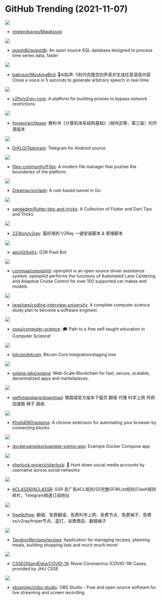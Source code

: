 # GitHub Trending (2021-11-07)

![](https://img.shields.io/badge/C%23-New%206-green?style=flat-square&logo=appveyor)
- [misterokaygo/MapAssist](https://github.com/misterokaygo/MapAssist): 

![](https://img.shields.io/badge/Java-New%2065-green?style=flat-square&logo=appveyor)
- [questdb/questdb](https://github.com/questdb/questdb): An open source SQL database designed to process time series data, faster

![](https://img.shields.io/badge/JavaScript-New%20112-green?style=flat-square&logo=appveyor)
- [babysor/MockingBird](https://github.com/babysor/MockingBird): 🚀AI拟声: 5秒内克隆您的声音并生成任意语音内容 Clone a voice in 5 seconds to generate arbitrary speech in real-time

![](https://img.shields.io/badge/Go-New%2012-green?style=flat-square&logo=appveyor)
- [v2fly/v2ray-core](https://github.com/v2fly/v2ray-core): A platform for building proxies to bypass network restrictions.

![](https://img.shields.io/badge/TeX-New%20104-green?style=flat-square&logo=appveyor)
- [foxsen/archbase](https://github.com/foxsen/archbase): 教科书《计算机体系结构基础》（胡伟武等，第三版）的开源版本

![](https://img.shields.io/badge/Java-New%2090-green?style=flat-square&logo=appveyor)
- [DrKLO/Telegram](https://github.com/DrKLO/Telegram): Telegram for Android source

![](https://img.shields.io/badge/C%23-New%2040-green?style=flat-square&logo=appveyor)
- [files-community/Files](https://github.com/files-community/Files): A modern file manager that pushes the boundaries of the platform.

![](https://img.shields.io/badge/Go-New%2037-green?style=flat-square&logo=appveyor)
- [Dreamacro/clash](https://github.com/Dreamacro/clash): A rule-based tunnel in Go.

![](https://img.shields.io/badge/Dart-New%20138-green?style=flat-square&logo=appveyor)
- [vandadnp/flutter-tips-and-tricks](https://github.com/vandadnp/flutter-tips-and-tricks): A Collection of Flutter and Dart Tips and Tricks

![](https://img.shields.io/badge/Shell-New%208-green?style=flat-square&logo=appveyor)
- [233boy/v2ray](https://github.com/233boy/v2ray): 最好用的 V2Ray 一键安装脚本 & 管理脚本

![](https://img.shields.io/badge/Python-New%202-green?style=flat-square&logo=appveyor)
- [aeon0/botty](https://github.com/aeon0/botty): D2R Pixel Bot

![](https://img.shields.io/badge/Python-New%2013-green?style=flat-square&logo=appveyor)
- [commaai/openpilot](https://github.com/commaai/openpilot): openpilot is an open source driver assistance system. openpilot performs the functions of Automated Lane Centering and Adaptive Cruise Control for over 100 supported car makes and models.

![](https://img.shields.io/badge/none-New%20109-green?style=flat-square&logo=appveyor)
- [jwasham/coding-interview-university](https://github.com/jwasham/coding-interview-university): A complete computer science study plan to become a software engineer.

![](https://img.shields.io/badge/none-New%20165-green?style=flat-square&logo=appveyor)
- [ossu/computer-science](https://github.com/ossu/computer-science): 🎓 Path to a free self-taught education in Computer Science!

![](https://img.shields.io/badge/C%2B%2B-New%2042-green?style=flat-square&logo=appveyor)
- [bitcoin/bitcoin](https://github.com/bitcoin/bitcoin): Bitcoin Core integration/staging tree

![](https://img.shields.io/badge/Rust-New%2027-green?style=flat-square&logo=appveyor)
- [solana-labs/solana](https://github.com/solana-labs/solana): Web-Scale Blockchain for fast, secure, scalable, decentralized apps and marketplaces.

![](https://img.shields.io/badge/none-New%204-green?style=flat-square&logo=appveyor)
- [getfotiaoqiang/download](https://github.com/getfotiaoqiang/download): 佛跳墙官方版本下载页 翻墙 代理 科学上网 外网 加速器 梯子 路由

![](https://img.shields.io/badge/Vue-New%2092-green?style=flat-square&logo=appveyor)
- [Kholid060/automa](https://github.com/Kholid060/automa): A chrome extension for automating your browser by connecting blocks

![](https://img.shields.io/badge/C%23-New%209-green?style=flat-square&logo=appveyor)
- [dockersamples/example-voting-app](https://github.com/dockersamples/example-voting-app): Example Docker Compose app

![](https://img.shields.io/badge/Python-New%2016-green?style=flat-square&logo=appveyor)
- [sherlock-project/sherlock](https://github.com/sherlock-project/sherlock): 🔎 Hunt down social media accounts by username across social networks

![](https://img.shields.io/badge/none-New%203-green?style=flat-square&logo=appveyor)
- [ACL4SSR/ACL4SSR](https://github.com/ACL4SSR/ACL4SSR): SSR 去广告ACL规则/SS完整GFWList规则/Clash规则碎片，Telegram频道订阅地址

![](https://img.shields.io/badge/none-New%2027-green?style=flat-square&logo=appveyor)
- [freefq/free](https://github.com/freefq/free): 翻墙、免费翻墙、免费科学上网、免费节点、免费梯子、免费ss/v2ray/trojan节点、蓝灯、谷歌商店、翻墙梯子

![](https://img.shields.io/badge/HTML-New%20188-green?style=flat-square&logo=appveyor)
- [TandoorRecipes/recipes](https://github.com/TandoorRecipes/recipes): Application for managing recipes, planning meals, building shopping lists and much much more!

![](https://img.shields.io/badge/none-New%209-green?style=flat-square&logo=appveyor)
- [CSSEGISandData/COVID-19](https://github.com/CSSEGISandData/COVID-19): Novel Coronavirus (COVID-19) Cases, provided by JHU CSSE

![](https://img.shields.io/badge/C-New%2011-green?style=flat-square&logo=appveyor)
- [obsproject/obs-studio](https://github.com/obsproject/obs-studio): OBS Studio - Free and open source software for live streaming and screen recording


